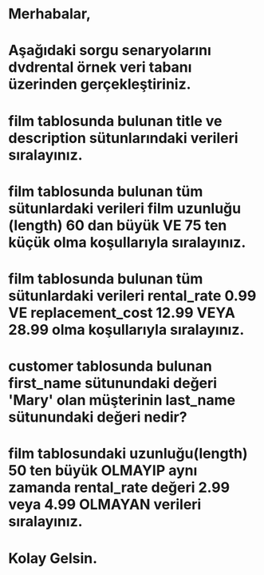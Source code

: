 # Merhabalar,

# Aşağıdaki sorgu senaryolarını dvdrental örnek veri tabanı üzerinden gerçekleştiriniz.

# film tablosunda bulunan title ve description sütunlarındaki verileri sıralayınız.
# film tablosunda bulunan tüm sütunlardaki verileri film uzunluğu (length) 60 dan büyük VE 75 ten küçük olma koşullarıyla sıralayınız.
# film tablosunda bulunan tüm sütunlardaki verileri rental_rate 0.99 VE replacement_cost 12.99 VEYA 28.99 olma koşullarıyla sıralayınız.
# customer tablosunda bulunan first_name sütunundaki değeri 'Mary' olan müşterinin last_name sütunundaki değeri nedir?
# film tablosundaki uzunluğu(length) 50 ten büyük OLMAYIP aynı zamanda rental_rate değeri 2.99 veya 4.99 OLMAYAN verileri sıralayınız.
# Kolay Gelsin.